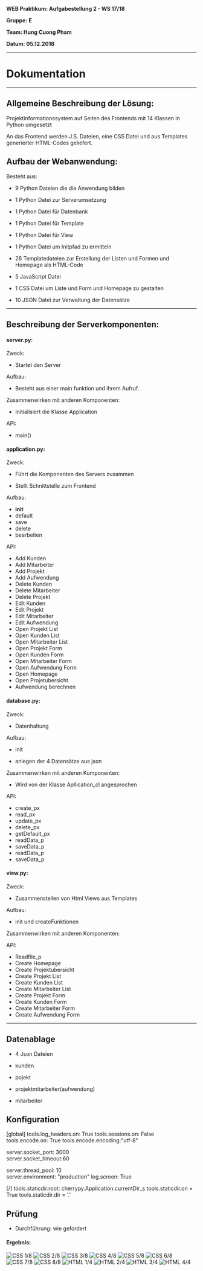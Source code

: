 
 **WEB Praktikum: Aufgabestellung 2 - WS 17/18**
 
**Gruppe: E**
 
**Team: Hung Cuong Pham**
 
**Datum: 05.12.2018**

___

# Dokumentation

___

## Allgemeine Beschreibung der Lösung:

Projektinformationssystem auf Seiten des Frontends mit 14 Klassen in Python umgesetzt

An das Frontend werden J.S. Dateien, eine CSS Datei und aus Templates generierter HTML-Codes geliefert.

## Aufbau der Webanwendung:
 
Besteht aus: 
 
- 9 Python Dateien die die Anwendung bilden

- 1 Python Datei zur Serverumsetzung

- 1 Python Datei für Datenbank

- 1 Python Datei für Template

- 1 Python Datei für View 

- 1 Python Datei um Initpfad zu ermitteln

- 26 Templatedateien zur Erstellung der Listen und Formen und Homepage als HTML-Code

- 5 JavaScript Datei 

- 1 CSS Datei um Liste und Form und Homepage zu gestalten

- 10 JSON Datei zur Verwaltung der Datensätze
 
___

## Beschreibung der Serverkomponenten:
 
#### server.py: 
 
Zweck:

- Startet den Server
 
Aufbau:

- Besteht aus einer main funktion und ihrem Aufruf.

Zusammenwirken mit anderen Komponenten:

- Initialisiert die Klasse Application
 
 API:
 
- main()
 
#### application.py:
 
Zweck:

- F&uuml;hrt die Komponenten des Servers zusammen

- Stellt Schnittstelle zum Frontend

Aufbau:

- __init__
- default
- save
- delete
- bearbeiten

API:

- Add Kunden
- Add Mitarbeiter
- Add Projekt
- Add Aufwendung
- Delete Kunden
- Delete Mitarbeiter
- Delete Projekt
- Edit Kunden
- Edit Projekt
- Edit Mitarbeiter
- Edit Aufwendung
- Open Projekt List
- Open Kunden List
- Open Mitarbeiter List 
- Open Projekt Form
- Open Kunden Form
- Open Mitarbeiter Form
- Open Aufwendung Form
- Open Homepage
- Open Projetubersicht
- Aufwendung berechnen


#### database.py:
 
Zweck:

- Datenhaltung

Aufbau:

- init

- anlegen der 4 Datensätze aus json

Zusammenwirken mit anderen Komponenten:

- Wird von der Klasse Apllication_cl angesprochen
 
 API:

 - create_px 
 - read_px 
 - update_px 
 - delete_px 
 - getDefault_px 
 - readData_p 
 - saveData_p 
 - readData_p 
 - saveData_p
 
 
#### view.py:
 
Zweck:

- Zusammenstellen von Html Views aus Templates 

Aufbau:

- init und createFunktionen

Zusammenwirken mit anderen Komponenten:
 
 API:
 - Readfile_p
 - Create Homepage
 - Create Projektubersicht
 - Create Projekt List
 - Create Kunden List
 - Create Mitarbeiter List
 - Create Projekt Form
 - Create Kunden Form
 - Create Mitarbeiter Form
 - Create Aufwendung Form

 ___
 
## Datenablage

- 4 Json Dateien

- kunden

- pojekt

- projektmitarbeiter(aufwendung)

- mitarbeiter

## Konfiguration

[global]
tools.log_headers.on: True
tools.sessions.on:    False  
tools.encode.on:      True
tools.encode.encoding:"utf-8"

server.socket_port:   3000   
server.socket_timeout:60     

server.thread_pool:  10      
server.environment:  "production"
log.screen:          True    

[/]
tools.staticdir.root: cherrypy.Application.currentDir_s
tools.staticdir.on = True
tools.staticdir.dir = '.'

## Prüfung

- Durchf&uuml;hrung: wie gefordert

#### Ergebnis:
![CSS 1/8](./W3C_CSS(1).png)
![CSS 2/8](./W3C_CSS(2).png)
![CSS 3/8](./W3C_CSS(3).png)
![CSS 4/8](./W3C_CSS(4).png)
![CSS 5/8](./W3C_CSS(5).png)
![CSS 6/8](./W3C_CSS(6).png)
![CSS 7/8](./W3C_CSS(7).png)
![CSS 8/8](./W3C_CSS(8).png)
![HTML 1/4](./W3C_HTML(1).png)
![HTML 2/4](./W3C_HTML(2).png)
![HTML 3/4](./W3C_HTML(3).png)
![HTML 4/4](./W3C_HTML(4).png)
